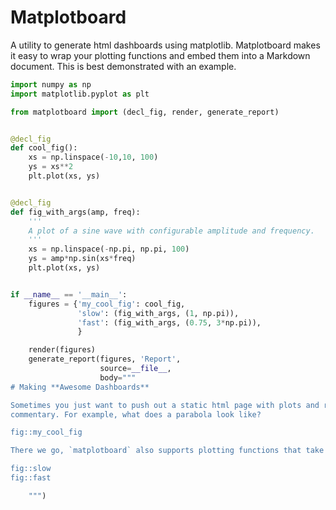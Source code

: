 # Matplotboard

A utility to generate html dashboards using matplotlib. Matplotboard makes it easy to
wrap your plotting functions and embed them into a Markdown document. This is best
demonstrated with an example.


``` python
import numpy as np
import matplotlib.pyplot as plt

from matplotboard import (decl_fig, render, generate_report)


@decl_fig
def cool_fig():
    xs = np.linspace(-10,10, 100)
    ys = xs**2
    plt.plot(xs, ys)


@decl_fig
def fig_with_args(amp, freq):
    '''
    A plot of a sine wave with configurable amplitude and frequency.
    '''
    xs = np.linspace(-np.pi, np.pi, 100)
    ys = amp*np.sin(xs*freq)
    plt.plot(xs, ys)


if __name__ == '__main__':
    figures = {'my_cool_fig': cool_fig,
               'slow': (fig_with_args, (1, np.pi)),
               'fast': (fig_with_args, (0.75, 3*np.pi)),
               }

    render(figures)
    generate_report(figures, 'Report',
                    source=__file__,
                    body="""
# Making **Awesome Dashboards**

Sometimes you just want to push out a static html page with plots and relevant
commentary. For example, what does a parabola look like?

fig::my_cool_fig

There we go, `matplotboard` also supports plotting functions that take arguments.

fig::slow
fig::fast

    """)
```
